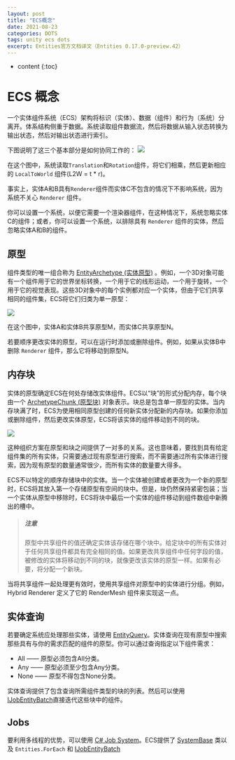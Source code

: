 ```yaml
---
layout: post 
title: "ECS概念"
date: 2021-08-23 
categories: DOTS 
tags: unity ecs dots 
excerpt: Entities官方文档译文（Entities 0.17.0-preview.42）
---
```

* content 
{:toc}

# ECS 概念

一个实体组件系统（ECS）架构将标识（实体）、数据（组件）和行为（系统）分离开。体系结构侧重于数据。系统读取组件数据流，然后将数据从输入状态转换为输出状态，然后对输出状态进行索引。

下图说明了这三个基本部分是如何协同工作的：
![](https://cdn.jsdelivr.net/gh/longshilin/images/20210830211246.png)

在这个图中，系统读取`Translation`和`Rotation`组件，将它们相乘，然后更新相应的 `LocalToWorld` 组件(L2W = t * r)。

事实上，实体A和B具有`Renderer`组件而实体C不包含的情况下不影响系统，因为系统不关心 `Renderer` 组件。

你可以设置一个系统，以便它需要一个渲染器组件，在这种情况下，系统忽略实体C的组件；或者，你可以设置一个系统，以排除具有 `Renderer` 组件的实体，然后忽略实体A和B的组件。

## 原型

组件类型的唯一组合称为 [EntityArchetype (实体原型)](#)
。例如，一个3D对象可能有一个组件用于它的世界坐标转换，一个用于它的线形运动，一个用于旋转，一个用于它的视觉表现。这些3D对象中的每个实例都对应一个实体，但由于它们共享相同的组件集，ECS将它们归类为单一原型：

![](https://cdn.jsdelivr.net/gh/longshilin/images/20210830214438.png)

在这个图中，实体A和实体B共享原型M，而实体C共享原型N。

若要顺序更改实体的原型，可以在运行时添加或删除组件。例如，如果从实体B中删除 `Renderer` 组件，那么它将移动到原型N。

## 内存块

实体的原型确定ECS在何处存储改实体组件。ECS以“块”的形式分配内存，每个块由一个 [ArchetypeChunk (原型块)](#)
对象表示。块总是包含单一原型的实体。当内存块满了时，ECS为使用相同原型创建的任何新实体分配新的内存块。如果你添加或删除组件，然后更改实体原型，ECS将该实体的组件移动到不同的块。

![](https://cdn.jsdelivr.net/gh/longshilin/images/20210830220232.png)

这种组织方案在原型和块之间提供了一对多的关系。这也意味着，要找到具有给定组件集的所有实体，只需要通过现有原型进行搜索，而不需要通过所有实体进行搜索，因为现有原型的数量通常很少，而所有实体的数量要大得多。

ECS不以特定的顺序存储块中的实体。当一个实体被创建或者更改为一个新的原型时，ECS将其放入第一个存储原型有空间的块中。但是，块仍然保持紧密包装；当一个实体从原型中移除时，ECS将块中最后一个实体的组件移动到组件数组中新腾出的槽中。

> ##### 注意
>
> 原型中共享组件的值还确定实体该存储在哪个块中。给定块中的所有实体对于任何共享组件都具有完全相同的值。如果更改共享组件中任何字段的值，被修改的实体将移动到不同的块，就像更改该实体的原型一样。如果有必要，将分配一个新块。

当将共享组件一起处理更有效时，使用共享组件对原型中的实体进行分组。例如，Hybrid Renderer 定义了它的 RenderMesh 组件来实现这一点。

## 实体查询

若要确定系统应处理那些实体，请使用 [EntityQuery](#)。实体查询在现有原型中搜索那些具有与你的需求匹配的组件的原型。你可以通过查询指定以下组件需求：

- All —— 原型必须包含All分类。
- Any —— 原型必须至少包含Any分类。
- None —— 原型不得包含None分类。

实体查询提供了包含查询所需组件类型的块的列表。然后可以使用 [IJobEntityBatch](#)直接迭代这些块中的组件。

## Jobs

要利用多线程的优势，可以使用 [C# Job System](#)。ECS提供了 [SystemBase]() 类以及 `Entities.ForEach` 和 [IJobEntityBatch](#)

<!--
https://interpreter.caiyunai.com/html/612cd66543bc1736b37e70f2
-->
















